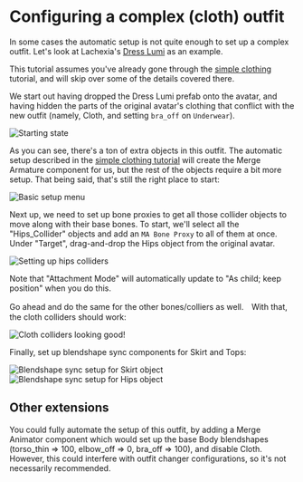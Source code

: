 ﻿---
sidebar_position: 2
sidebar_label: Configuring a complex (cloth) outfit
---

# Configuring a complex (cloth) outfit

In some cases the automatic setup is not quite enough to set up a complex outfit.
Let's look at Lachexia's [Dress Lumi](https://lachexia.booth.pm/items/3763311) as an example.

This tutorial assumes you've already gone through the [simple clothing](/docs/clothing) tutorial,
and will skip over some of the details covered there.

We start out having dropped the Dress Lumi prefab onto the avatar, and having hidden the parts of the
original avatar's clothing that conflict with the new outfit (namely, Cloth, and setting `bra_off` on `Underwear`).

![Starting state](initial_state.png)

As you can see, there's a ton of extra objects in this outfit. The automatic setup described in 
the [simple clothing tutorial](/docs/clothing) will create the Merge Armature component for us, but
the rest of the objects require a bit more setup. That being said, that's still the right place to
start:

![Basic setup menu](base_setup.png)

Next up, we need to set up bone proxies to get all those collider objects to move along with their
base bones. To start, we'll select all the "Hips_Collider" objects and add an `MA Bone Proxy` to all of 
them at once. Under "Target", drag-and-drop the Hips object from the original avatar.

![Setting up hips colliders](hips_collider.png)

Note that "Attachment Mode" will automatically update to "As child; keep position" when you do this.

Go ahead and do the same for the other bones/colliers as well.　With that, the cloth colliders should work:

![Cloth colliders looking good!](colliders_work.png)

Finally, set up blendshape sync components for Skirt and Tops:

![Blendshape sync setup for Skirt object](blendshape_sync_skirt.png)
![Blendshape sync setup for Hips object](blendshape_sync_tops.png)

## Other extensions

You could fully automate the setup of this outfit, by adding a Merge Animator component which would
set up the base Body blendshapes (torso_thin => 100, elbow_off => 0, bra_off => 100), and disable Cloth.
However, this could interfere with outfit changer configurations, so it's not necessarily recommended.